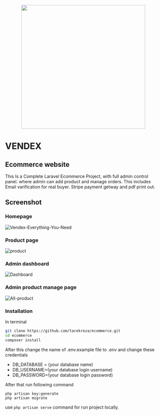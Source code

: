 <p align="center"><a href="https://laravel.com" target="_blank"><img src="https://raw.githubusercontent.com/laravel/art/master/logo-lockup/5%20SVG/2%20CMYK/1%20Full%20Color/laravel-logolockup-cmyk-red.svg" width="400"></a></p>

# VENDEX
## Ecommerce website
This Is a Complete Laravel Ecommerce Project, with full admin control panel. where admin can add product and manage orders. This includes Email varification for real buyer. Stripe payment getway and pdf print out.

## Screenshot

### Homepage
![Vendex-Everything-You-Need](https://user-images.githubusercontent.com/83882275/221375003-d96b0b79-f644-4349-8642-15f1bbd54b6e.png)

### Product page
![product](https://user-images.githubusercontent.com/83882275/221375061-169d9dcb-e005-462e-870c-522653d5e502.png)

### Admin dashboard
![Dashboard](https://user-images.githubusercontent.com/83882275/221375080-b4aeb2b3-5d4d-43a1-b8e5-02a56e9a0a69.png)

### Admin product manage page
![All-product](https://user-images.githubusercontent.com/83882275/221375108-70cc613e-f16c-4caf-935f-5d4c76f896e4.png)



### Installation
In terminal
```bash
git clone https://github.com/tarekreza/ecommerce.git
cd ecommerce
composer install
```
After this change the name of .env.example file to .env and change these credentials
- DB_DATABASE = (your database name)
- DB_USERNAME=(your database login username)
- DB_PASSWORD=(your database login password)

After that run following command
```
php artisan key:generate
php artisan migrate
```
use ```php artisan serve``` command for run project locally.
